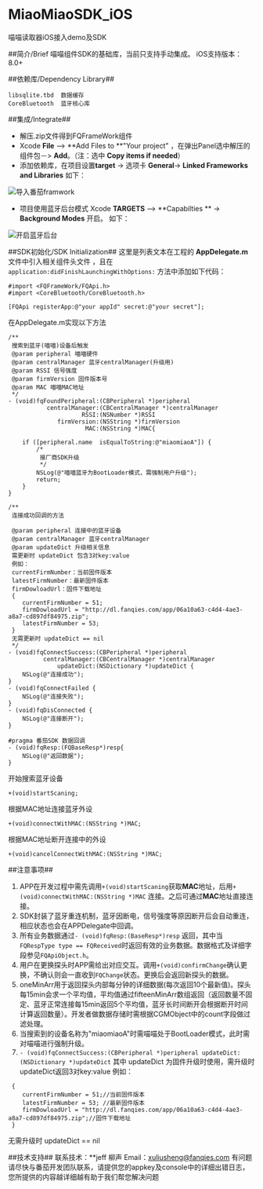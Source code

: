 # MiaoMiaoSDK_iOS
喵喵读取器iOS接入demo及SDK

##简介/Brief
喵喵组件SDK的基础库，当前只支持手动集成。
iOS支持版本：8.0+

##依赖库/Dependency Library##
```
libsqlite.tbd  数据缓存
CoreBluetooth  蓝牙核心库
```
##集成/Integrate##
- 解压.zip文件得到FQFrameWork组件
- Xcode **File** —> **Add Files to **"Your project" ，在弹出Panel选中解压的组件包－> **Add**。（注：选中 **Copy items if needed**）
- 添加依赖库，在项目设置**target** -> 选项卡 **General**-> **Linked Frameworks and Libraries**
 如下：

![导入番茄framwork](https://static.oschina.net/uploads/img/201711/02175110_FK4p.png "add Libraries")

- 项目使用蓝牙后台模式 Xcode **TARGETS** —> **Capabilties ** -> **Background Modes** 开启。
 如下：

![开启蓝牙后台](https://static.oschina.net/uploads/img/201711/03144056_WRpF.png "Background Modes")

##SDK初始化/SDK Initialization##
这里是列表文本在工程的 **AppDelegate.m** 文件中引入相关组件头文件 ，且在 ```application:didFinishLaunchingWithOptions:``` 方法中添加如下代码：
```
#import <FQFrameWork/FQApi.h>
#import <CoreBluetooth/CoreBluetooth.h>
```
```
[FQApi registerApp:@"your appId" secret:@"your secret"];
```
在AppDelegate.m实现以下方法
```
/**
 搜索到蓝牙(喵喵)设备后触发
 @param peripheral 喵喵硬件
 @param centralManager 蓝牙centralManager(升级用)
 @param RSSI 信号强度
 @param firmVersion 固件版本号
 @param MAC 喵喵MAC地址
 */
- (void)fqFoundPeripheral:(CBPeripheral *)peripheral
           centralManager:(CBCentralManager *)centralManager
                     RSSI:(NSNumber *)RSSI
              firmVersion:(NSString *)firmVersion
                      MAC:(NSString *)MAC{

    if ([peripheral.name  isEqualToString:@"miaomiaoA"]) {
        /*
         接厂商SDK升级
         */
        NSLog(@"喵喵蓝牙为BootLoader模式，需强制用户升级");
        return;
    }
}

/**
 连接成功回调的方法

 @param peripheral 连接中的蓝牙设备
 @param centralManager 蓝牙centralManager
 @param updateDict 升级相关信息
 需更新时 updateDict 包含3对key:value
 例如：
 currentFirmNumber：当前固件版本
 latestFirmNumber：最新固件版本
 firmDowloadUrl：固件下载地址
 {
    currentFirmNumber = 51;
    firmDowloadUrl = "http://dl.fanqies.com/app/06a10a63-c4d4-4ae3-a8a7-cd897df84975.zip";
    latestFirmNumber = 53;
 }
 无需更新时 updateDict == nil
 */
- (void)fqConnectSuccess:(CBPeripheral *)peripheral
          centralManager:(CBCentralManager *)centralManager
              updateDict:(NSDictionary *)updateDict {
    NSLog(@"连接成功");
}
- (void)fqConnectFailed {
    NSLog(@"连接失败");
}
- (void)fqDisConnected {
    NSLog(@"连接断开");
}

#pragma 番茄SDK 数据回调
- (void)fqResp:(FQBaseResp*)resp{
    NSLog(@"返回数据");
}
```
开始搜索蓝牙设备
```
+(void)startScaning;
```
根据MAC地址连接蓝牙外设
```
+(void)connectWithMAC:(NSString *)MAC;
```
根据MAC地址断开连接中的外设
```
+(void)cancelConnectWithMAC:(NSString *)MAC;
```
##注意事项##
1. APP在开发过程中需先调用```+(void)startScaning```获取**MAC**地址，后用```+(void)connectWithMAC:(NSString *)MAC``` 连接。之后可通过**MAC**地址直接连接。
2. SDK封装了蓝牙重连机制，蓝牙因断电，信号强度等原因断开后会自动重连，相应状态也会在APPDelegate中回调。
3. 所有业务数据通过```- (void)fqResp:(BaseResp*)resp``` 返回，其中当 ```FQRespType type == FQReceived```时返回有效的业务数据。数据格式及详细字段参见```FQApiObject.h```。
4. 用户在更换探头时APP需给出对应交互。调用```+(void)confirmChange```确认更换，不确认则会一直收到```FQChange```状态。更换后会返回新探头的数据。
5. oneMinArr用于返回探头内部每分钟的详细数据(每次返回10个最新值)。探头每15min会求一个平均值，平均值通过fifteenMinArr数组返回（返回数量不固定、蓝牙正常连接每15min返回5个平均值，蓝牙长时间断开会根据断开时间计算返回数量）。开发者做数据存储时需根据CGMObject中的count字段做过滤处理。
6. 当搜索到的设备名称为"miaomiaoA"时需喵喵处于BootLoader模式，此时需对喵喵进行强制升级。
7. ```- (void)fqConnectSuccess:(CBPeripheral *)peripheral updateDict:(NSDictionary *)updateDict``` 其中 updateDict 为固件升级时使用，需升级时 updateDict返回3对key:value 
例如：
```
 {
    currentFirmNumber = 51;//当前固件版本
    latestFirmNumber = 53; //最新固件版本
    firmDowloadUrl = "http://dl.fanqies.com/app/06a10a63-c4d4-4ae3-a8a7-cd897df84975.zip";//固件下载地址
 }
```
 无需升级时 updateDict == nil



##技术支持##
联系技术：**jeff 柳声
Email：xuliusheng@fanqies.com
有问题请尽快与番茄开发团队联系，请提供您的appkey及console中的详细出错日志，您所提供的内容越详细越有助于我们帮您解决问题
